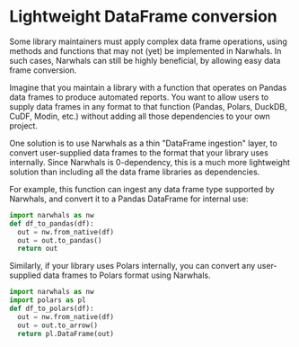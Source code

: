 # Lightweight DataFrame conversion

Some library maintainers must apply complex data frame operations, using methods and functions that may not (yet) be implemented in Narwhals. In such cases, Narwhals can still be highly beneficial, by allowing easy data frame conversion.

Imagine that you maintain a library with a function that operates on Pandas data frames to produce automated reports. You want to allow users to supply data frames in any format to that function (Pandas, Polars, DuckDB, CuDF, Modin, etc.) without adding all those dependencies to your own project.

One solution is to use Narwhals as a thin "DataFrame ingestion" layer, to convert user-supplied data frames to the format that your library uses internally. Since Narwhals is 0-dependency, this is a much more lightweight solution than including all the data frame libraries as dependencies.

For example, this function can ingest any data frame type supported by Narwhals, and convert it to a Pandas DataFrame for internal use:

```python
import narwhals as nw
def df_to_pandas(df):
  out = nw.from_native(df)
  out = out.to_pandas()
  return out
```

Similarly, if your library uses Polars internally, you can convert any user-supplied data frames to Polars format using Narwhals.

```python
import narwhals as nw
import polars as pl
def df_to_polars(df):
  out = nw.from_native(df)  
  out = out.to_arrow()
  return pl.DataFrame(out)
```

